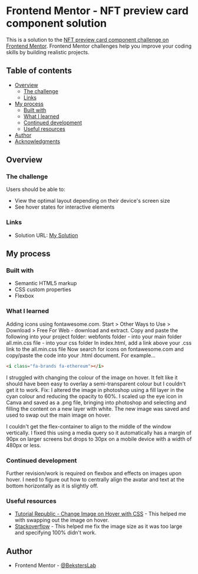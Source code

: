 # Frontend Mentor - NFT preview card component solution

This is a solution to the [NFT preview card component challenge on Frontend Mentor](https://www.frontendmentor.io/challenges/nft-preview-card-component-SbdUL_w0U). Frontend Mentor challenges help you improve your coding skills by building realistic projects.

## Table of contents

- [Overview](#overview)
  - [The challenge](#the-challenge)
  - [Links](#links)
- [My process](#my-process)
  - [Built with](#built-with)
  - [What I learned](#what-i-learned)
  - [Continued development](#continued-development)
  - [Useful resources](#useful-resources)
- [Author](#author)
- [Acknowledgments](#acknowledgments)

## Overview

### The challenge

Users should be able to:

- View the optimal layout depending on their device's screen size
- See hover states for interactive elements

### Links

- Solution URL: [My Solution](https://beksterslab.github.io/NFT-preview-card-component/)

## My process

### Built with

- Semantic HTML5 markup
- CSS custom properties
- Flexbox

### What I learned

Adding icons using fontawesome.com.
Start > Other Ways to Use > Download > Free For Web - download and extract.
Copy and paste the following into your project folder:
webfonts folder - into your main folder
all.min.css file - into your css folder
In index.html, add a link above your .css link to the all.min.css file
Now search for icons on fontawesome.com and copy/paste the code into your .html document. For example...

```html
<i class="fa-brands fa-ethereum"></i>
```

I struggled with changing the colour of the image on hover. It felt like it should have been easy to overlay a semi-transparent colour but I couldn't get it to work.
Fix: I altered the image in photoshop using a fill layer in the cyan colour and reducing the opacity to 60%. I scaled up the eye icon in Canva and saved as a .png file, bringing into photoshop and selecting and filling the content on a new layer with white.
The new image was saved and used to swap out the main image on hover.

I couldn't get the flex-container to align to the middle of the window vertically. I fixed this using a media query so it automatically has a margin of 90px on larger screens but drops to 30px on a mobile device with a width of 480px or less.

### Continued development

Further revision/work is required on flexbox and effects on images upon hover.
I need to figure out how to centrally align the avatar and text at the bottom horizontally as it is slightly off.

### Useful resources

- [Tutorial Republic - Change Image on Hover with CSS](https://www.tutorialrepublic.com/faq/how-to-change-image-on-hover-with-css.php) - This helped me with swapping out the image on hover.
- [Stackoverflow](https://stackoverflow.com/questions/18606473/css-scale-down-image-to-fit-in-containing-div-without-specifing-original-size) - This helped me fix the image size as it was too large and specifying 100% didn't work.

## Author

- Frontend Mentor - [@BekstersLab](https://www.frontendmentor.io/profile/BekstersLab)
